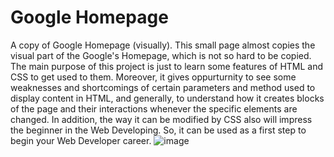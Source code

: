 # Google Homepage
A copy of Google Homepage (visually). This small page almost copies the visual part of the Google's Homepage, which is not so hard to be copied. The main purpose of this project is just to learn some features of HTML and CSS to get used to them. Moreover, it gives oppurturnity to see some weaknesses and shortcomings of certain parameters and method used to display content in HTML, and generally, to understand how it creates blocks of the page and their interactions whenever the specific elements are changed. In addition, the way it can be modified by CSS also will impress the beginner in the Web Developing. So, it can be used as a first step to begin your Web Developer career.
![image](https://user-images.githubusercontent.com/93139434/155857041-faa8350e-3a71-41b4-84e6-9154c4c9c692.png)
